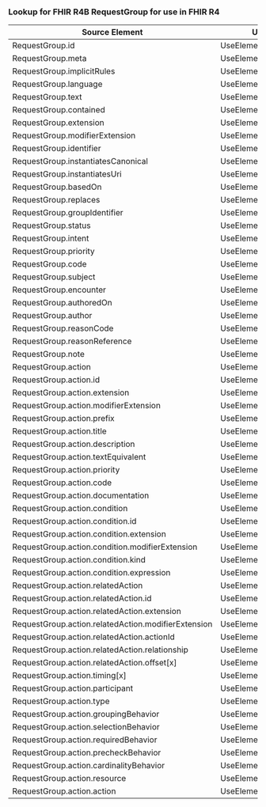 ### Lookup for FHIR R4B RequestGroup for use in FHIR R4

| Source Element | Usage | Target |
| -------------- | ----- | ------ |
| RequestGroup.id | UseElementSameName | RequestGroup.id |
| RequestGroup.meta | UseElementSameName | RequestGroup.meta |
| RequestGroup.implicitRules | UseElementSameName | RequestGroup.implicitRules |
| RequestGroup.language | UseElementSameName | RequestGroup.language |
| RequestGroup.text | UseElementSameName | RequestGroup.text |
| RequestGroup.contained | UseElementSameName | RequestGroup.contained |
| RequestGroup.extension | UseElementSameName | RequestGroup.extension |
| RequestGroup.modifierExtension | UseElementSameName | RequestGroup.modifierExtension |
| RequestGroup.identifier | UseElementSameName | RequestGroup.identifier |
| RequestGroup.instantiatesCanonical | UseElementSameName | RequestGroup.instantiatesCanonical |
| RequestGroup.instantiatesUri | UseElementSameName | RequestGroup.instantiatesUri |
| RequestGroup.basedOn | UseElementSameName | RequestGroup.basedOn |
| RequestGroup.replaces | UseElementSameName | RequestGroup.replaces |
| RequestGroup.groupIdentifier | UseElementSameName | RequestGroup.groupIdentifier |
| RequestGroup.status | UseElementSameName | RequestGroup.status |
| RequestGroup.intent | UseElementSameName | RequestGroup.intent |
| RequestGroup.priority | UseElementSameName | RequestGroup.priority |
| RequestGroup.code | UseElementSameName | RequestGroup.code |
| RequestGroup.subject | UseElementSameName | RequestGroup.subject |
| RequestGroup.encounter | UseElementSameName | RequestGroup.encounter |
| RequestGroup.authoredOn | UseElementSameName | RequestGroup.authoredOn |
| RequestGroup.author | UseElementSameName | RequestGroup.author |
| RequestGroup.reasonCode | UseElementSameName | RequestGroup.reasonCode |
| RequestGroup.reasonReference | UseElementSameName | RequestGroup.reasonReference |
| RequestGroup.note | UseElementSameName | RequestGroup.note |
| RequestGroup.action | UseElementSameName | RequestGroup.action |
| RequestGroup.action.id | UseElementSameName | RequestGroup.action.id |
| RequestGroup.action.extension | UseElementSameName | RequestGroup.action.extension |
| RequestGroup.action.modifierExtension | UseElementSameName | RequestGroup.action.modifierExtension |
| RequestGroup.action.prefix | UseElementSameName | RequestGroup.action.prefix |
| RequestGroup.action.title | UseElementSameName | RequestGroup.action.title |
| RequestGroup.action.description | UseElementSameName | RequestGroup.action.description |
| RequestGroup.action.textEquivalent | UseElementSameName | RequestGroup.action.textEquivalent |
| RequestGroup.action.priority | UseElementSameName | RequestGroup.action.priority |
| RequestGroup.action.code | UseElementSameName | RequestGroup.action.code |
| RequestGroup.action.documentation | UseElementSameName | RequestGroup.action.documentation |
| RequestGroup.action.condition | UseElementSameName | RequestGroup.action.condition |
| RequestGroup.action.condition.id | UseElementSameName | RequestGroup.action.condition.id |
| RequestGroup.action.condition.extension | UseElementSameName | RequestGroup.action.condition.extension |
| RequestGroup.action.condition.modifierExtension | UseElementSameName | RequestGroup.action.condition.modifierExtension |
| RequestGroup.action.condition.kind | UseElementSameName | RequestGroup.action.condition.kind |
| RequestGroup.action.condition.expression | UseElementSameName | RequestGroup.action.condition.expression |
| RequestGroup.action.relatedAction | UseElementSameName | RequestGroup.action.relatedAction |
| RequestGroup.action.relatedAction.id | UseElementSameName | RequestGroup.action.relatedAction.id |
| RequestGroup.action.relatedAction.extension | UseElementSameName | RequestGroup.action.relatedAction.extension |
| RequestGroup.action.relatedAction.modifierExtension | UseElementSameName | RequestGroup.action.relatedAction.modifierExtension |
| RequestGroup.action.relatedAction.actionId | UseElementSameName | RequestGroup.action.relatedAction.actionId |
| RequestGroup.action.relatedAction.relationship | UseElementSameName | RequestGroup.action.relatedAction.relationship |
| RequestGroup.action.relatedAction.offset[x] | UseElementSameName | RequestGroup.action.relatedAction.offset[x] |
| RequestGroup.action.timing[x] | UseElementSameName | RequestGroup.action.timing[x] |
| RequestGroup.action.participant | UseElementSameName | RequestGroup.action.participant |
| RequestGroup.action.type | UseElementSameName | RequestGroup.action.type |
| RequestGroup.action.groupingBehavior | UseElementSameName | RequestGroup.action.groupingBehavior |
| RequestGroup.action.selectionBehavior | UseElementSameName | RequestGroup.action.selectionBehavior |
| RequestGroup.action.requiredBehavior | UseElementSameName | RequestGroup.action.requiredBehavior |
| RequestGroup.action.precheckBehavior | UseElementSameName | RequestGroup.action.precheckBehavior |
| RequestGroup.action.cardinalityBehavior | UseElementSameName | RequestGroup.action.cardinalityBehavior |
| RequestGroup.action.resource | UseElementSameName | RequestGroup.action.resource |
| RequestGroup.action.action | UseElementSameName | RequestGroup.action.action |

